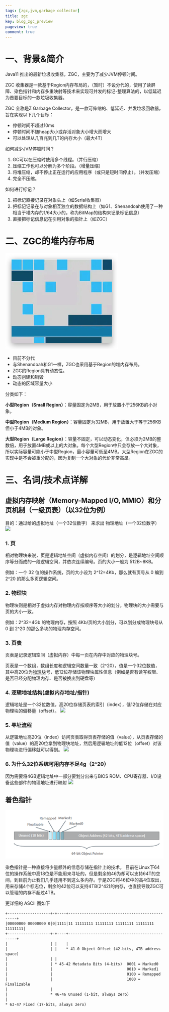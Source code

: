 ```yaml
---
tags: [zgc,jvm,garbage collector]
title: zgc
key: blog_zgc_preview
pageview: true
comment: true
---
```


# 一、背景&简介
Java11 推出的最新垃圾收集器，ZGC，主要为了减少JVM停顿时间。 

ZGC 收集器是一款基于Region内存布局的，（暂时）不设分代的，使用了读屏障、染色指针和内存多重映射等技术来实现可并发的标记-整理算法的，以低延迟为首要目标的一款垃圾收集器。

ZGC 全称是Z Garbage Collector，是一款可伸缩的、低延迟、并发垃圾回收器，旨在实现以下几个目标：

+ 停顿时间不超过10ms
+ 停顿时间不随heap大小或存活对象大小增大而增大
+ 可以处理从几百兆到几T的内存大小（最大4T）

如何减少JVM停顿时间？
1. GC可以在压缩时使用多个线程。（并行压缩）
2. 压缩工作也可以分解为多个阶段。（增量压缩）
3. 将堆压缩，却不停止正在运行的应用程序（或只是短时间停止）。（并发压缩）
4. 完全不压缩。

如何进行标记？
1. 把标记直接记录在对象头上（如Serial收集器）
2. 把标记记录在与对象相互独立的数据结构上（如G1、Shenandoah使用了一种相当于堆内存的1/64大小的，称为BitMap的结构来记录标记信息）
3. 直接把标记信息记在引用对象的指针上（如ZGC）

# 二、ZGC的堆内存布局
![](https://github.com/logosty/logosty.github.io/blob/master/assets/images/zgc/Xnip2020-07-27_15-13-44.jpg?raw=true)

+ 目前不分代
+ 与Shenandoah和G1一样，ZGC也采用基于Region的堆内存布局。
+ ZGC的Region具有动态性。
+ 动态创建和销毁
+ 动态的区域容量大小

分类如下：

**小型Region（Small Region）**：容量固定为2MB，用于放置小于256KB的小对象。

**中型Region（Medium Region）**：容量固定为32MB，用于放置大于等于256KB但小于4MB的对象。

**大型Region（Large Region）**：容量不固定，可以动态变化，但必须为2MB的整数倍，用于放置4MB或以上的大对象。每个大型Region中只会存放一个大对象，所以实际容量可能小于中型Region，最小容量可低至4MB。大型Region在ZGC的实现中是不会被重分配的，因为复制一个大对象的代价非常高昂。

# 三、名词/技术点详解

## 虚拟内存映射（Memory-Mapped I/O, MMIO）和分页机制（一级页表）（以32位为例）
目的：通过给的虚拟地址（一个32位数字） 来求出 物理地址（一个32位数字）
![](https://img-blog.csdnimg.cn/20200318140819197.png)
### 1. 页
相对物理块来说，页是逻辑地址空间（虚拟内存空间）的划分，是逻辑地址空间顺序等分而成的一段逻辑空间，并依次连续编号。页的大小一般为 512B~8KB。

例如：一个 32 位的操作系统，页的大小设为 2^12=4Kb，那么就有页号从 0 编到 2^20 的那么多页逻辑空间。

### 2. <span id = "物理块">物理块</span>

物理块则是相对于虚拟内存对物理内存按顺序等大小的划分。物理块的大小需要与页的大小一致。

例如：2^32=4Gb 的物理内存，按照 4Kb/页的大小划分，可以划分成物理块号从 0 到 2^20 的那么多块的物理内存空间。

### 3. 页表

页表是记录逻辑空间（虚拟内存）中每一页在内存中对应的物理块号。

页表是一个数组，数组长度和逻辑空间数量一致（2^20），值是一个32位数值，其中高20位为[物理块](#物理块)号，低12位存储该物理块属性信息（例如是否有读写权限、是否已经分配物理内存、是否被换出到硬盘等）

### 4. 逻辑地址结构(虚拟内存地址/指针)
逻辑地址是一个32位数值，高20位存储页表的索引（index），低12位存储在对应物理块的偏移量（offset）。
![](https://img-blog.csdnimg.cn/20200318140907954.png)

### 5. 寻址流程
从逻辑地址高20位（index）访问页表取得页表存储的值（value），从页表存储的值（value）的高20位拿到物理块地址，然后用逻辑地址的低12位（offset）对该物理块进行偏移就可以得到。
![](https://img-blog.csdnimg.cn/20200318140929835.png?x-oss-process=image/watermark,type_ZmFuZ3poZW5naGVpdGk,shadow_10,text_aHR0cHM6Ly9ibG9nLmNzZG4ubmV0L3dlaXhpbl80MjY4NjMzNQ==,size_16,color_FFFFFF,t_70)

### 6. 为什么32位系统可用内存不足4g（2^20）
因为需要将4GB逻辑地址中一部分要划分出来与BIOS ROM、CPU寄存器、I/O设备这些部件的物理地址进行映射
![](https://images0.cnblogs.com/blog/288799/201305/31172853-72c5552567954880964132f5b487c036.jpg)

## 着色指针

![](https://github.com/logosty/logosty.github.io/blob/master/assets/images/zgc/aHR0cHM6Ly91cGxvYWQtaW1hZ2VzLmppYW5zaHUuaW8vdXBsb2FkX2ltYWdlcy8xMDE5NTE3My0yNTc4ZTRiMDM0NGVkMTMwLnBuZw.jpeg?raw=true)

染色指针是一种直接将少量额外的信息存储在指针上的技术。
目前在Linux下64位的操作系统中高18位是不能用来寻址的，但是剩余的46为却可以支持64T的空间，到目前为止我们几乎还用不到这么多内存。于是ZGC将46位中的高4位取出，用来存储4个标志位，剩余的42位可以支持4TB(2^42)的内存，也直接导致ZGC可以管理的内存不超过4TB。

更详细的 ASCII 图如下
```
+-------------------+-+----+-----------------------------------------------+
|00000000 00000000 0|0|1111|11 11111111 11111111 11111111 11111111 11111111|
+-------------------+-+----+-----------------------------------------------+
|                   | |    |
|                   | |    * 41-0 Object Offset (42-bits, 4TB address space)
|                   | |
|                   | * 45-42 Metadata Bits (4-bits)  0001 = Marked0
|                   |                                 0010 = Marked1
|                   |                                 0100 = Remapped
|                   |                                 1000 = Finalizable
|                   |
|                   * 46-46 Unused (1-bit, always zero)
|
* 63-47 Fixed (17-bits, always zero)
```
